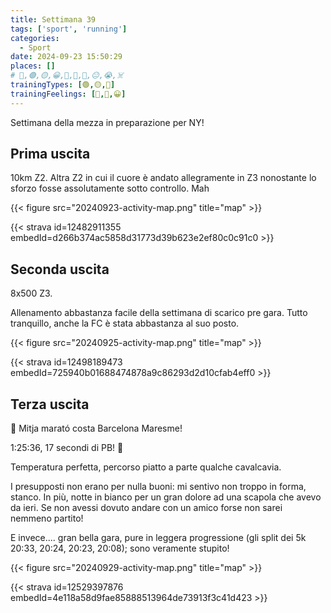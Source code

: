 ```yaml
---
title: Settimana 39
tags: ['sport', 'running']
categories:
  - Sport
date: 2024-09-23 15:50:29
places: []
# 🔴,🟢,🟡,😀,🙁,🫤,🙂,😐,😭,☠️
trainingTypes: [🟢,🟡,🏁]
trainingFeelings: [🙁,🙂,😀]
---
```

Settimana della mezza in preparazione per NY!
<!--more--> 


## Prima uscita

10km Z2. Altra Z2 in cui il cuore è andato allegramente in Z3 nonostante lo sforzo fosse assolutamente sotto controllo. Mah

{{< figure src="20240923-activity-map.png" title="map" >}}

{{< strava id=12482911355 embedId=d266b374ac5858d31773d39b623e2ef80c0c91c0 >}}

## Seconda uscita
8x500 Z3.

Allenamento abbastanza facile della settimana di scarico pre gara. Tutto tranquillo, anche la FC è stata abbastanza al suo posto.

{{< figure src="20240925-activity-map.png" title="map" >}}

{{< strava id=12498189473 embedId=725940b01688474878a9c86293d2d10cfab4eff0 >}}

## Terza uscita

🏁 Mitja marató costa Barcelona Maresme!

1:25:36, 17 secondi di PB! 🥳

Temperatura perfetta, percorso piatto a parte qualche cavalcavia.

I presupposti non erano per nulla buoni: mi sentivo non troppo in forma, stanco. In più, notte in bianco per un gran dolore ad una scapola che avevo da ieri.
Se non avessi dovuto andare con un amico forse non sarei nemmeno partito!

E invece.... gran bella gara, pure in leggera progressione (gli split dei 5k 20:33, 20:24, 20:23, 20:08); sono veramente stupito!

{{< figure src="20240929-activity-map.png" title="map" >}}

{{< strava id=12529397876 embedId=4e118a58d9fae85888513964de73913f3c41d423 >}}